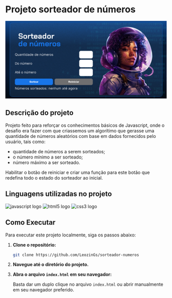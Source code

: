 # Projeto sorteador de números

![Banner preview do site](banner.PNG)

## Descrição do projeto
Projeto feito para reforçar os conhecimentos básicos de Javascript, onde o desafio era fazer com que criassemos um algorítimo que gerasse uma quantidade de números aleatórios com base em dados fornecidos pelo usuário, tais como:

- quantidade de números a serem sorteados;
- o número mínimo a ser sorteado;
- número máximo a ser sorteado.

Habilitar o botão de reiniciar e criar uma função para este botão que redefina todo o estado do sorteador ao inicial.

## Linguagens utilizadas no projeto
<div>
  <img src="https://cdn.jsdelivr.net/gh/devicons/devicon/icons/javascript/javascript-original.svg" height="40" alt="javascript logo"  />
  <img src="https://cdn.jsdelivr.net/gh/devicons/devicon/icons/html5/html5-original.svg" height="40" alt="html5 logo"  />
  <img src="https://cdn.jsdelivr.net/gh/devicons/devicon/icons/css3/css3-original.svg" height="40" alt="css3 logo"  />
</div>

## Como Executar

Para executar este projeto localmente, siga os passos abaixo:

1. **Clone o repositório:**
    
    ```bash
    git clone https://github.com/LeozinGs/sorteador-numeros
    ```
    
2. **Navegue até o diretório do projeto.**
3. **Abra o arquivo `index.html` em seu navegador:**
    
    Basta dar um duplo clique no arquivo `index.html` ou abrir manualmente em seu navegador preferido.
